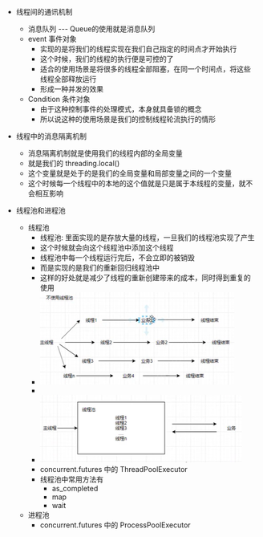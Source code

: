 * 线程间的通讯机制
  * 消息队列 --- Queue的使用就是消息队列
  * event 事件对象
    * 实现的是将我们的线程实现在我们自己指定的时间点才开始执行
    * 这个时候，我们的线程的执行便是可控的了
    * 适合的使用场景是将很多的线程全部阻塞，在同一个时间点，将这些线程全部释放运行
    * 形成一种并发的效果
  * Condition 条件对象
    * 由于这种控制事件的处理模式，本身就具备锁的概念
    * 所以说这种的使用场景是我们的控制线程轮流执行的情形



* 线程中的消息隔离机制
  * 消息隔离机制就是使用我们的线程内部的全局变量
  * 就是我们的 threading.local()
  * 这个变量就是处于的是我们的全局变量和局部变量之间的一个变量
  * 这个时候每一个线程中的本地的这个值就是只是属于本线程的变量，就不会相互影响



* 线程池和进程池
  * 线程池
    * 线程池: 里面实现的是存放大量的线程，一旦我们的线程池实现了产生
    * 这个时候就会向这个线程池中添加这个线程
    * 线程池中每一个线程运行完后，不会立即的被销毁
    * 而是实现的是我们的重新回归线程池中
    * 这样的好处就是减少了线程的重新创建带来的成本，同时得到重复的使用
    * ![img](./images/img.png)
    * 
    * ![img_01](./images/img_1.png)
    * concurrent.futures 中的 ThreadPoolExecutor
    * 线程池中常用方法有
      * as_completed
      * map
      * wait
  * 进程池
    * concurrent.futures 中的 ProcessPoolExecutor